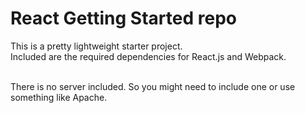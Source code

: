 <h1>React Getting Started repo</h1>

This is a pretty lightweight starter project.<br>
Included are the required dependencies for React.js and Webpack.<br><br>

There is no server included. So you might need to include one or use something like Apache.